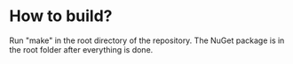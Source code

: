 # How to build?

Run "make" in the root directory of the repository. The NuGet package is in the root folder after everything is done.